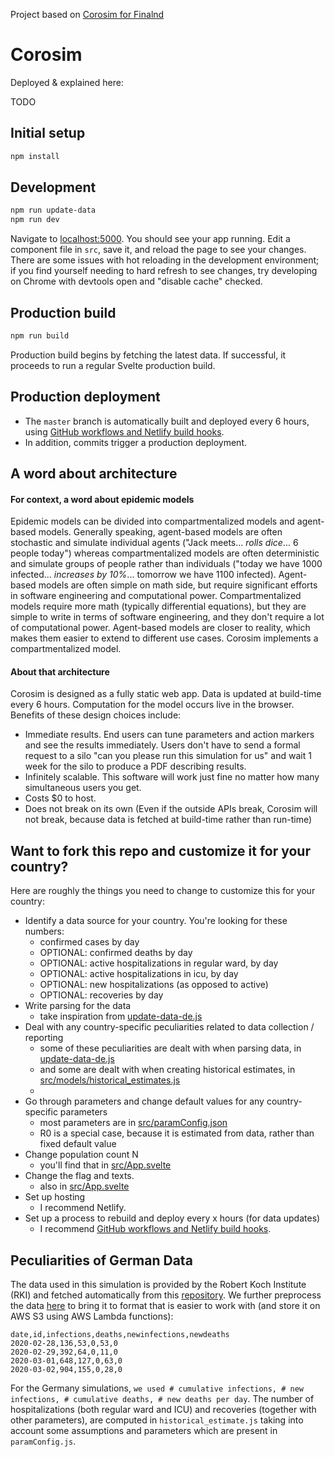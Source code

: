 Project based on [Corosim for Finalnd](https://github.com/futurice/corona-simulations)

# Corosim

Deployed & explained here:

TODO

## Initial setup

```bash
npm install
```

## Development

```bash
npm run update-data
npm run dev
```

Navigate to [localhost:5000](http://localhost:5000). You should see your app running.
Edit a component file in `src`, save it, and reload the page to see your changes.
There are some issues with hot reloading in the development environment; if you
find yourself needing to hard refresh to see changes, try developing on Chrome
with devtools open and "disable cache" checked.

## Production build

```bash
npm run build
```

Production build begins by fetching the latest data. If successful, it proceeds to run a regular Svelte production build.

## Production deployment

- The `master` branch is automatically built and deployed every 6 hours, using [GitHub workflows and Netlify build hooks](https://ericjinks.com/blog/2019/netlify-scheduled-build/).
- In addition, commits trigger a production deployment.

## A word about architecture

#### For context, a word about epidemic models

Epidemic models can be divided into compartmentalized models and agent-based models. Generally speaking, agent-based models are often stochastic and simulate individual agents ("Jack meets... *rolls dice*... 6 people today") whereas compartmentalized models are often deterministic and simulate groups of people rather than individuals ("today we have 1000 infected... *increases by 10%*... tomorrow we have 1100 infected). Agent-based models are often simple on math side, but require significant efforts in software engineering and computational power. Compartmentalized models require more math (typically differential equations), but they are simple to write in terms of software engineering, and they don't require a lot of computational power. Agent-based models are closer to reality, which makes them easier to extend to different use cases. Corosim implements a compartmentalized model.

#### About that architecture

Corosim is designed as a fully static web app. Data is updated at build-time every 6 hours. Computation for the model occurs live in the browser. Benefits of these design choices include:
- Immediate results. End users can tune parameters and action markers and see the results immediately. Users don't have to send a formal request to a silo "can you please run this simulation for us" and wait 1 week for the silo to produce a PDF describing results.
- Infinitely scalable. This software will work just fine no matter how many simultaneous users you get.
- Costs $0 to host.
- Does not break on its own (Even if the outside APIs break, Corosim will not break, because data is fetched at build-time rather than run-time)

## Want to fork this repo and customize it for your country?

Here are roughly the things you need to change to customize this for your country:
- Identify a data source for your country. You're looking for these numbers:
    - confirmed cases by day
    - OPTIONAL: confirmed deaths by day
    - OPTIONAL: active hospitalizations in regular ward, by day
    - OPTIONAL: active hospitalizations in icu, by day
    - OPTIONAL: new hospitalizations (as opposed to active)
    - OPTIONAL: recoveries by day
- Write parsing for the data
    - take inspiration from [update-data-de.js](update-data.js)
- Deal with any country-specific peculiarities related to data collection / reporting
    - some of these peculiarities are dealt with when parsing data, in [update-data-de.js](update-data-de.js)
    - and some are dealt with when creating historical estimates, in [src/models/historical_estimates.js](src/models/historical_estimates.js)
    - 
- Go through parameters and change default values for any country-specific parameters
    - most parameters are in [src/paramConfig.json](src/paramConfig.json)
    - R0 is a special case, because it is estimated from data, rather than fixed default value
- Change population count N
    - you'll find that in [src/App.svelte](src/App.svelte)
- Change the flag and texts.
    - also in [src/App.svelte](src/App.svelte)
- Set up hosting
    - I recommend Netlify.
- Set up a process to rebuild and deploy every x hours (for data updates)
    - I recommend [GitHub workflows and Netlify build hooks](https://ericjinks.com/blog/2019/netlify-scheduled-build/).

## Peculiarities of German Data 

The data used in this simulation is provided by the Robert Koch Institute (RKI) and fetched automatically from this [repository](https://github.com/swildermann/COVID-19). We further preprocess the data [here](https://github.com/futurice/corona-simulation-germany) to bring it to format that is easier to work with (and store it on AWS S3 using AWS Lambda functions): 

```
date,id,infections,deaths,newinfections,newdeaths
2020-02-28,136,53,0,53,0
2020-02-29,392,64,0,11,0
2020-03-01,648,127,0,63,0
2020-03-02,904,155,0,28,0
```
For the Germany simulations, `we used # cumulative infections, # new infections, # cumulative deaths, # new deaths per day`. The number of hospitalizations (both regular ward and ICU) and recoveries (together with other parameters), are computed in `historical_estimate.js` taking into account some assumptions and parameters which are present in `paramConfig.js`.


